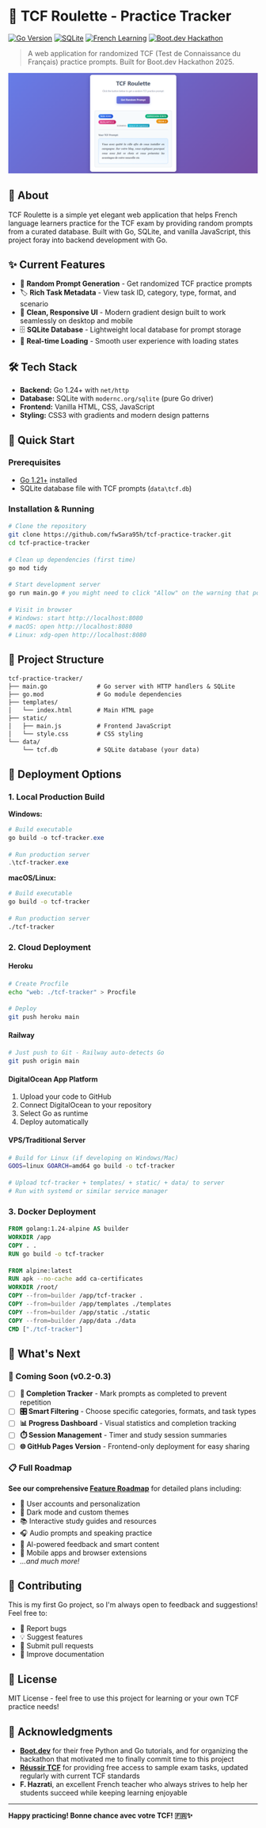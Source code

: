# 🎯 TCF Roulette - Practice Tracker

[![Go Version](https://img.shields.io/badge/Go-1.21+-00ADD8?style=flat-square&logo=go&logoColor=white)](https://golang.org/)
[![SQLite](https://img.shields.io/badge/SQLite-003B57?style=flat-square&logo=sqlite&logoColor=white)](https://www.sqlite.org/)
[![French Learning](https://img.shields.io/badge/Learning-French-blue?style=flat-square&logo=🇫🇷)](https://reussir-tcfcanada.com/)
[![Boot.dev Hackathon](https://img.shields.io/badge/Boot.dev-Hackathon%202025-8B4513?style=flat-square)](https://www.boot.dev)

> A web application for randomized TCF (Test de Connaissance du Français) practice prompts. Built for Boot.dev Hackathon 2025.

![Screenshot](./auxil/app-v0-screenshot.png)

## 📖 About

TCF Roulette is a simple yet elegant web application that helps French language learners practice for the TCF exam by providing random prompts from a curated database. Built with Go, SQLite, and vanilla JavaScript, this project foray into backend development with Go.

## ✨ Current Features

- 🎲 **Random Prompt Generation** - Get randomized TCF practice prompts
- 🏷️ **Rich Task Metadata** - View task ID, category, type, format, and scenario
- 📱 **Clean, Responsive UI** - Modern gradient design built to work seamlessly on desktop and mobile
- 🗄️ **SQLite Database** - Lightweight local database for prompt storage
- 🔄 **Real-time Loading** - Smooth user experience with loading states

## 🛠️ Tech Stack

- **Backend:** Go 1.24+ with `net/http`
- **Database:** SQLite with `modernc.org/sqlite` (pure Go driver)
- **Frontend:** Vanilla HTML, CSS, JavaScript
- **Styling:** CSS3 with gradients and modern design patterns

## 🚀 Quick Start

### Prerequisites
- [Go 1.21+](https://golang.org/dl/) installed
- SQLite database file with TCF prompts (`data\tcf.db`)

### Installation & Running

```bash
# Clone the repository
git clone https://github.com/fwSara95h/tcf-practice-tracker.git
cd tcf-practice-tracker

# Clean up dependencies (first time)
go mod tidy

# Start development server
go run main.go # you might need to click "Allow" on the warning that pops up before it runs

# Visit in browser
# Windows: start http://localhost:8080
# macOS: open http://localhost:8080
# Linux: xdg-open http://localhost:8080
```

## 📂 Project Structure

```
tcf-practice-tracker/
├── main.go              # Go server with HTTP handlers & SQLite
├── go.mod               # Go module dependencies
├── templates/
│   └── index.html       # Main HTML page
├── static/
│   ├── main.js          # Frontend JavaScript
│   └── style.css        # CSS styling
└── data/
    └── tcf.db           # SQLite database (your data)
```

## 🚀 Deployment Options

### 1. Local Production Build

**Windows:**
```powershell
# Build executable
go build -o tcf-tracker.exe

# Run production server
.\tcf-tracker.exe
```

**macOS/Linux:**
```bash
# Build executable
go build -o tcf-tracker

# Run production server
./tcf-tracker
```

### 2. Cloud Deployment

#### **Heroku**
```bash
# Create Procfile
echo "web: ./tcf-tracker" > Procfile

# Deploy
git push heroku main
```

#### **Railway**
```bash
# Just push to Git - Railway auto-detects Go
git push origin main
```

#### **DigitalOcean App Platform**
1. Upload your code to GitHub
2. Connect DigitalOcean to your repository
3. Select Go as runtime
4. Deploy automatically

#### **VPS/Traditional Server**
```bash
# Build for Linux (if developing on Windows/Mac)
GOOS=linux GOARCH=amd64 go build -o tcf-tracker

# Upload tcf-tracker + templates/ + static/ + data/ to server
# Run with systemd or similar service manager
```

### 3. Docker Deployment
```dockerfile
FROM golang:1.24-alpine AS builder
WORKDIR /app
COPY . .
RUN go build -o tcf-tracker

FROM alpine:latest
RUN apk --no-cache add ca-certificates
WORKDIR /root/
COPY --from=builder /app/tcf-tracker .
COPY --from=builder /app/templates ./templates
COPY --from=builder /app/static ./static
COPY --from=builder /app/data ./data
CMD ["./tcf-tracker"]
```

## 🔮 What's Next

### 🎯 Coming Soon (v0.2-0.3)
- [ ] **🔄 Completion Tracker** - Mark prompts as completed to prevent repetition
- [ ] **🎛️ Smart Filtering** - Choose specific categories, formats, and task types  
- [ ] **📊 Progress Dashboard** - Visual statistics and completion tracking
- [ ] **⏱️ Session Management** - Timer and study session summaries
- [ ] **🌐 GitHub Pages Version** - Frontend-only deployment for easy sharing

### 📋 Full Roadmap
**See our comprehensive [Feature Roadmap](./auxil/ROADMAP.md)** for detailed plans including:
- 🔐 User accounts and personalization
- 🎨 Dark mode and custom themes
- 📚 Interactive study guides and resources
- 🎧 Audio prompts and speaking practice
- 🤖 AI-powered feedback and smart content
- 📱 Mobile apps and browser extensions
- *...and much more!*

## 🤝 Contributing

This is my first Go project, so I'm always open to feedback and suggestions! Feel free to:

- 🐛 Report bugs
- 💡 Suggest features
- 🔧 Submit pull requests
- 📖 Improve documentation

## 📝 License

MIT License - feel free to use this project for learning or your own TCF practice needs!

## 🙏 Acknowledgments

- **[Boot.dev](https://www.boot.dev)** for their free Python and Go tutorials, and for organizing the hackathon that motivated me to finally commit time to this project
- **[Réussir TCF](https://reussir-tcfcanada.com/)** for providing free access to sample exam tasks, updated regularly with current TCF standards
- **F. Hazrati**, an excellent French teacher who always strives to help her students succeed while keeping learning enjoyable

---

**Happy practicing! Bonne chance avec votre TCF! 🇫🇷✨**
